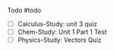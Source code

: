 Todo
#todo
- [ ] Calculus-Study: unit 3 quiz
- [ ] Chem-Study: Unit 1 Part 1 Test
- [ ] Physics-Study: Vectors Quiz
